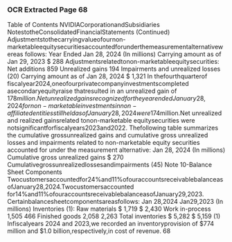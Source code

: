 ### OCR Extracted Page 68

Table of Contents
NVIDIACorporationandSubsidiaries
NotestotheConsolidatedFinancialStatements
(Continued)
Adjustmentstothecarryingvalueofournon-marketableequitysecuritiesaccountedforunderthemeasurementalternativewereas
follows:
Year Ended
Jan 28, 2024
(In millions)
Carrying amount as of Jan 29, 2023
$
288
Adjustmentsrelatedtonon-marketableequitysecurities:
Net additions
859
Unrealized gains
194
Impairments and unrealized losses
(20)
Carrying amount as of Jan 28, 2024
$
1,321
In thefourthquarterof fiscalyear2024,oneofourprivatecompanyinvestmentscompleted asecondaryequityraise thatresulted in
an unrealized gain of $178 million.
Netunrealizedgainsrecognizedfor theyearendedJanuary28,2024fornon-marketableinvestmentsinnon-affiliatedentitiesstill
held asof January28,2024were$174million.Net unrealized and realized gainsrelated tonon-marketable equitysecurities were
notsignificantforfiscalyears2023and2022.
Thefollowing table summarizes the cumulative grossunrealized gains and cumulative gross unrealized losses and impairments
related
to
non-marketable
equity
securities
accounted
for
under
the
measurement
alternative:
Jan 28, 2024
(In millions)
Cumulative gross unrealized gains
$
270
Cumulativegrossunrealizedlossesandimpairments
(45)
Note 10-Balance Sheet Components
Twocustomersaccountedfor24%and11%ofouraccountsreceivablebalanceasofJanuary28,2024.Twocustomersaccounted
for14%and11%ofouraccountsreceivablebalanceasofJanuary29,2023.
Certainbalancesheetcomponentsareasfollows:
Jan 28,2024
Jan29,2023
(In millions)
Inventories (1):
Raw materials
$
1,719
$
2,430
Work in-process
1,505
466
Finished goods
2,058
2,263
Total inventories
$
5,282
$
5,159
(1) Infiscalyears 2024 and 2023,we recorded an inventoryprovision of $774 million and $1.0 billion,respectively,in cost of revenue.
68